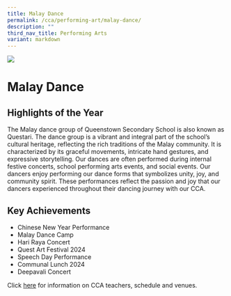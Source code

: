 ```yaml
---
title: Malay Dance
permalink: /cca/performing-art/malay-dance/
description: ""
third_nav_title: Performing Arts
variant: markdown
---
```

![](/images/CCA/malaydance.jpg)

Malay Dance
===========





**Highlights of the Year**
----------

The Malay dance group of Queenstown
Secondary School is also known as Questari.
The dance group is a vibrant and integral part
of the school’s cultural heritage, reflecting
the rich traditions of the Malay community.
It is characterized by its graceful movements,
intricate hand gestures, and expressive
storytelling. Our dances are often performed
during internal festive concerts, school
performing arts events, and social events. Our
dancers enjoy performing our dance forms
that symbolizes unity, joy, and community
spirit. These performances reflect the
passion and joy that our dancers experienced
throughout their dancing journey with our
CCA.

## **Key Achievements** 

* Chinese New Year Performance
* Malay Dance Camp
*  Hari Raya Concert
*  Quest Art Festival 2024
*  Speech Day Performance
*  Communal Lunch 2024
*  Deepavali Concert

Click [here](https://www.queenstownsec.moe.edu.sg/cca-scheduled-venues/) for information on CCA teachers, schedule and venues.